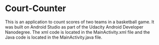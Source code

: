 # Court-Counter

This is an application to count scores of two teams in a basketball game. It was built on Android Studio as part of the Udacity Android Developer Nanodegree. The xml code is located in the MainActivity.xml file and the Java code is located in the MainActivity.java file. 

